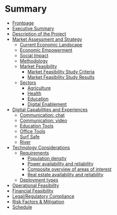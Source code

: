 # Summary

- [Frontpage](./readme.md)
- [Executive Summary](./executive_summary.md)
- [Description of the Project](./project_description.md)
- [Market Assessment and Strategy](./market_assessment_and_strategy.md)
  - [Current Economic Landscape](./current_economic_landscape.md)
  - [Economic Empowerment](./economic_empowerment.md)
  - [Social Impact](./social_impact.md)
  - [Methodology](./methodology.md)
  - [Market Feasibility](./market_feasibility.md)
    - [Market Feasibility Study Criteria](./market_feasibility_criteria.md)
    - [Market Feasibility Study Results](./market_feasibility_results.md)
  - [Sectors]()
    - [Agriculture](./Agriculture/onepager.md)
    - [Health]()
    - [Education]()
    - [Digital Enablement]()
- [Digital Capabilities and Experiences]()
  - [Communication: chat](./Capabilities/Communication_chat.md)
  - [Communication: video](./Capabilities/Communication_video.md)
  - [Education Tools](./Capabilities/Education.md)
  - [Office Tools](./Capabilities/Office_tools.md)
  - [Surf Safe](./Capabilities/Surf_safe.md)
  - [River](./Capabilities/river.md)
- [Technology Considerations](./technology_considerations.md)
  - [Requirements](./technical_requirements.md)
    - [Population density](./requirements_population_density.md)
    - [Power availability and reliability](./requirements_power.md)
    - [Composite overview of areas of interest](./requirements_composite.md)
    - [Real estate availability and reliability](./realestate_options.md)
  - [Deployment types](./deployment_types.md)
- [Operational Feasibility](./operational_feasibility.md)
- [Financial Feasibility](./financial_feasibility.md)
- [Legal/Regulatory Compliance](./legal_compliance.md)
- [Risk Factors & Mitigation](./risk_factors.md)
- [Schedule](./schedule.md)

<!--
- [Intro](./intro.md)
- [Mission](./mission.md)
- [Purpose](purpose.md)
- [Architecture](architecture/architecture.md)
    - [Twins](architecture/twins.md)
    - [Planetary Network](architecture/planetary_network.md)
    - [FreeFlow Chain](architecture/ffchain.md)
- [Use Of Funds](use_of_funds.md)
    - [Milestone 1](ms1.md)
    - [Milestone 2](ms2.md)
    - [Milestone 3](ms3.md)
    - [License](license.md)
- [Benefit](benefit_devxdao.md)
- [Team](team/team.md) 
    - [Gava](team/gava.md) 
    - [Kristof](team/kristof.md)
- [Conclusion](conclusion.md)
- [V API](v/readme.md)
  - [Crypto](v/crypto.md)
  - [TFGrid](v/tfgrid.md)- 
  - [Core](v/twinactions.md) -->
